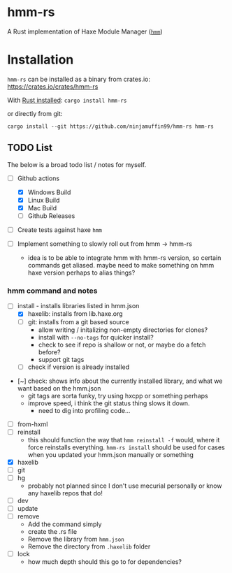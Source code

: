 # hmm-rs

A Rust implementation of Haxe Module Manager ([`hmm`](https://github.com/andywhite37/hmm))

# Installation

`hmm-rs` can be installed as a binary from crates.io: https://crates.io/crates/hmm-rs

With [Rust installed](https://www.rust-lang.org/tools/install):
`cargo install hmm-rs`

or directly from git:

`cargo install --git https://github.com/ninjamuffin99/hmm-rs hmm-rs`

## TODO List

The below is a broad todo list / notes for myself.

- [ ] Github actions
  - [x] Windows Build
  - [x] Linux Build
  - [x] Mac Build
  - [ ] Github Releases
- [ ] Create tests against haxe `hmm`

- [ ] Implement something to slowly roll out from hmm -> hmm-rs
  - idea is to be able to integrate hmm with hmm-rs version, so certain commands get aliased. maybe need to make something on hmm haxe version perhaps to alias things?

### hmm command and notes

- [ ] install - installs libraries listed in hmm.json
  - [x] haxelib: installs from lib.haxe.org
  - [ ] git: installs from a git based source
    - allow writing / initalizing non-empty directories for clones?
    - install with `--no-tags` for quicker install?
    - check to see if repo is shallow or not, or maybe do a fetch before?
    - support git tags
  - [ ] check if version is already installed
- [~] check: shows info about the currently installed library, and what we want based on the hmm.json
  - git tags are sorta funky, try using hxcpp or something perhaps
  - improve speed, i think the git status thing slows it down.
    - need to dig into profiling code...
- [ ] from-hxml
- [ ] reinstall
  - this should function the way that `hmm reinstall -f` would, where it force reinstalls everything. `hmm-rs install` should be used for cases when you updated your hmm.json manually or something
- [x] haxelib
- [ ] git
- [ ] hg
  - probably not planned since I don't use mecurial personally or know any haxelib repos that do!
- [ ] dev
- [ ] update
- [ ] remove
  - Add the command simply
  - create the .rs file
  - Remove the library from `hmm.json`
  - Remove the directory from `.haxelib` folder
- [ ] lock
  - how much depth should this go to for dependencies?
